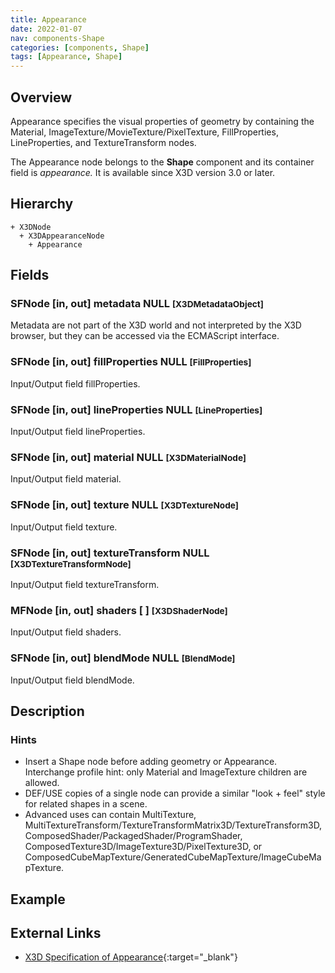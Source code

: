 ```yaml
---
title: Appearance
date: 2022-01-07
nav: components-Shape
categories: [components, Shape]
tags: [Appearance, Shape]
---
```

<style>
.post h3 {
  word-spacing: 0.2em;
}
</style>

## Overview

Appearance specifies the visual properties of geometry by containing the Material, ImageTexture/MovieTexture/PixelTexture, FillProperties, LineProperties, and TextureTransform nodes.

The Appearance node belongs to the **Shape** component and its container field is *appearance.* It is available since X3D version 3.0 or later.

## Hierarchy

```
+ X3DNode
  + X3DAppearanceNode
    + Appearance
```

## Fields

### SFNode [in, out] **metadata** NULL <small>[X3DMetadataObject]</small>

Metadata are not part of the X3D world and not interpreted by the X3D browser, but they can be accessed via the ECMAScript interface.

### SFNode [in, out] **fillProperties** NULL <small>[FillProperties]</small>

Input/Output field fillProperties.

### SFNode [in, out] **lineProperties** NULL <small>[LineProperties]</small>

Input/Output field lineProperties.

### SFNode [in, out] **material** NULL <small>[X3DMaterialNode]</small>

Input/Output field material.

### SFNode [in, out] **texture** NULL <small>[X3DTextureNode]</small>

Input/Output field texture.

### SFNode [in, out] **textureTransform** NULL <small>[X3DTextureTransformNode]</small>

Input/Output field textureTransform.

### MFNode [in, out] **shaders** [ ] <small>[X3DShaderNode]</small>

Input/Output field shaders.

### SFNode [in, out] **blendMode** NULL <small>[BlendMode]</small>

Input/Output field blendMode.

## Description

### Hints

- Insert a Shape node before adding geometry or Appearance. Interchange profile hint: only Material and ImageTexture children are allowed.
- DEF/USE copies of a single node can provide a similar "look + feel" style for related shapes in a scene.
- Advanced uses can contain MultiTexture, MultiTextureTransform/TextureTransformMatrix3D/TextureTransform3D, ComposedShader/PackagedShader/ProgramShader, ComposedTexture3D/ImageTexture3D/PixelTexture3D, or ComposedCubeMapTexture/GeneratedCubeMapTexture/ImageCubeMapTexture.

## Example

<x3d-canvas src="https://create3000.github.io/media/examples/Shape/Appearance/Appearance.x3d"></x3d-canvas>

## External Links

- [X3D Specification of Appearance](https://www.web3d.org/documents/specifications/19775-1/V4.0/Part01/components/shape.html#Appearance){:target="_blank"}
